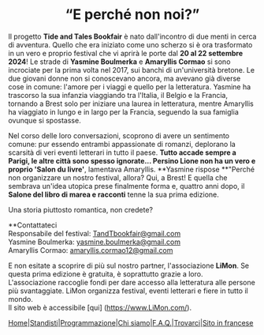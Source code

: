 # <center>“E perché non noi?”</center>

Il progetto **Tide and Tales Bookfair** è nato dall'incontro di due menti in cerca di avventura.
Quello che era iniziato come uno scherzo si è ora trasformato in un vero e proprio festival che vi aprirà le porte dal **20 al 22 settembre 2024**!
Le strade di **Yasmine Boulmerka** e **Amaryllis Cormao** si sono incrociate per la prima volta nel 2017, sui banchi di un'università bretone. Le due giovani donne non si conoscevano ancora, ma avevano già diverse cose in comune: l'amore per i viaggi e quello per la letteratura. Yasmine ha trascorso la sua infanzia viaggiando tra l'Italia, il Belgio e la Francia, tornando a Brest solo per iniziare una laurea in letteratura, mentre Amaryllis ha viaggiato in lungo e in largo per la Francia, seguendo la sua famiglia ovunque si spostasse. 

Nel corso delle loro conversazioni, scoprono di avere un sentimento comune: pur essendo entrambi appassionate di romanzi, deplorano la scarsità di veri eventi letterari in tutto il paese. 
**Tutto accade sempre a Parigi, le altre città sono spesso ignorate... Persino Lione non ha un vero e proprio 'Salon du livre'**, lamentava Amaryllis. **Yasmine rispose **"Perché non organizzare un nostro festival, allora? Qui, a Brest!
E quella che sembrava un'idea utopica prese finalmente forma e, quattro anni dopo, il **Salone del libro di marea e racconti** tenne la sua prima edizione.

Una storia piuttosto romantica, non credete?

**Contattateci  
Responsabile del festival: TandTbookfair@gmail.com  
Yasmine Boulmerka: yasmine.boulmerka@gmail.com  
Amaryllis Cormao: amaryllis.cormao12@gmail.com  

E non esitate a scoprire di più sul nostro partner, l'associazione **LiMon**. Se questa prima edizione è gratuita, è soprattutto grazie a loro.  
L'associazione raccoglie fondi per dare accesso alla letteratura alle persone più svantaggiate. LiMon organizza festival, eventi letterari e fiere in tutto il mondo.  
Il sito web è accessibile [qui] (https://www.LiMon.com/).

[Home](index.md)|[Standisti](Exposants.md)|[Programmazione](Programmation.md)|[Chi siamo](Aboutus.md)|[F.A.Q.](Questions.md)|[Trovarci](Whereto.md)|[Sito in francese](../fr/Aboutus.md)

